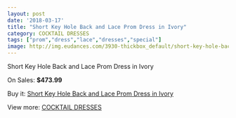 ```yaml
---
layout: post
date: '2018-03-17'
title: "Short Key Hole Back and Lace Prom Dress in Ivory"
category: COCKTAIL DRESSES
tags: ["prom","dress","lace","dresses","special"]
image: http://img.eudances.com/3930-thickbox_default/short-key-hole-back-and-lace-prom-dress-in-ivory.jpg
---
```

Short Key Hole Back and Lace Prom Dress in Ivory

On Sales: **$473.99**
<a href="https://www.eudances.com/en/cocktail-dresses/1313-short-key-hole-back-and-lace-prom-dress-in-ivory.html"><amp-img layout="responsive" width="600" height="600" src="//img.eudances.com/3930-thickbox_default/short-key-hole-back-and-lace-prom-dress-in-ivory.jpg" alt="Short Key Hole Back and Lace Prom Dress in Ivory 0" /></a>
<a href="https://www.eudances.com/en/cocktail-dresses/1313-short-key-hole-back-and-lace-prom-dress-in-ivory.html"><amp-img layout="responsive" width="600" height="600" src="//img.eudances.com/3931-thickbox_default/short-key-hole-back-and-lace-prom-dress-in-ivory.jpg" alt="Short Key Hole Back and Lace Prom Dress in Ivory 1" /></a>

Buy it: [Short Key Hole Back and Lace Prom Dress in Ivory](https://www.eudances.com/en/cocktail-dresses/1313-short-key-hole-back-and-lace-prom-dress-in-ivory.html "Short Key Hole Back and Lace Prom Dress in Ivory")

View more: [COCKTAIL DRESSES](https://www.eudances.com/en/14-cocktail-dresses "COCKTAIL DRESSES")